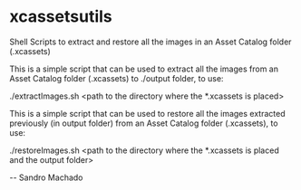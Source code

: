 xcassetsutils
=============

Shell Scripts to extract and restore all the images in an Asset Catalog folder (.xcassets)

This is a simple script that can be used to extract all the images from an Asset Catalog folder (.xcassets) to ./output folder, to use:

./extractImages.sh <path to the directory where the *.xcassets is placed> 


This is a simple script that can be used to restore all the images extracted previously (in output folder) from an Asset Catalog folder (.xcassets), to use:

./restoreImages.sh <path to the directory where the *.xcassets is placed and the output folder>
	
-- Sandro Machado
